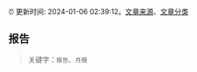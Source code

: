 :alarm_clock: 更新时间: 2024-01-06 02:39:12。[文章来源](/README.md)、[文章分类](/TAGS.md)

## 报告


> 关键字：`报告`、`月报`




